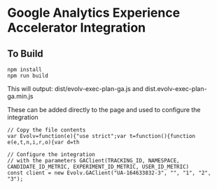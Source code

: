 # Google Analytics Experience Accelerator Integration

## To Build
```
npm install
npm run build
```

This will output:
dist/evolv-exec-plan-ga.js and dist.evolv-exec-plan-ga.min.js

These can be added directly to the page and used to configure the integration

```
// Copy the file contents
var Evolv=function(e){"use strict";var t=function(){function e(e,t,n,i,r,o){var d=th

// Configure the integration 
// with the parameters GAClient(TRACKING_ID, NAMESPACE, CANDIDATE_ID_METRIC, EXPERIMENT_ID_METRIC, USER_ID_METRIC)
const client = new Evolv.GAClient("UA-164633832-3", "", "1", "2", "3");
```
